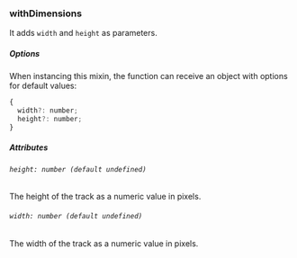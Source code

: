 ### withDimensions

It adds `width` and `height` as parameters.

##### Options

When instancing this mixin, the function can receive an object with options for default values:

```javascript
{
  width?: number;
  height?: number;
}
```

##### Attributes

###### `height: number (default undefined)`

The height of the track as a numeric value in pixels.

###### `width: number (default undefined)`

The width of the track as a numeric value in pixels.
